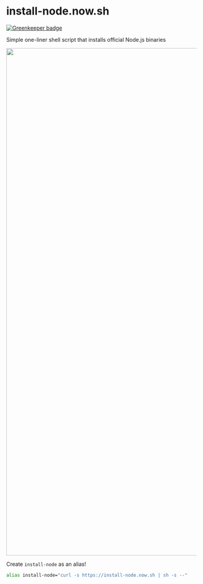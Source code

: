 # install-node.now.sh

[![Greenkeeper badge](https://badges.greenkeeper.io/zeit/install-node.now.sh.svg)](https://greenkeeper.io/)

Simple one-liner shell script that installs official Node.js binaries

<img width="1340" src="https://user-images.githubusercontent.com/71256/34999686-3ac9adf0-fa97-11e7-8c2c-4259c419533e.png">

Create `install-node` as an alias!

```bash
alias install-node="curl -s https://install-node.now.sh | sh -s --"
```
